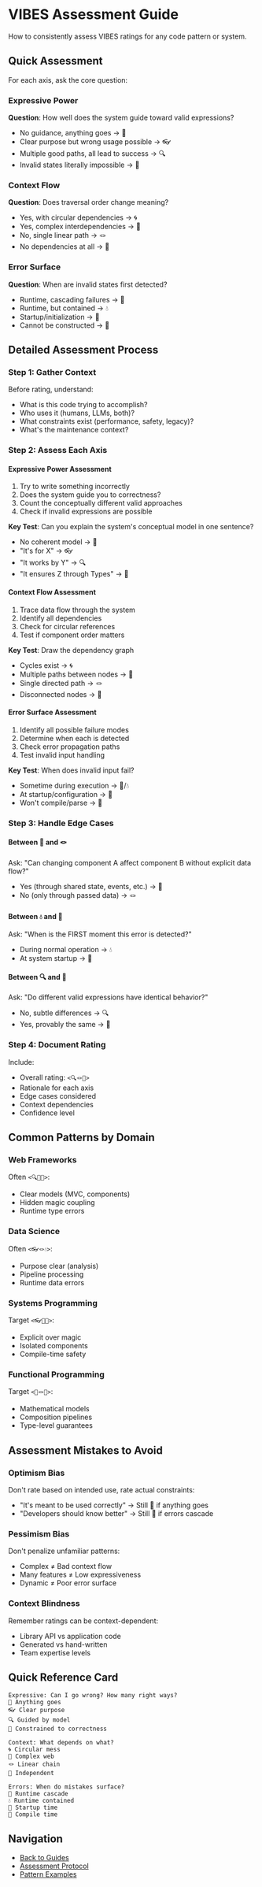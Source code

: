 # VIBES Assessment Guide

How to consistently assess VIBES ratings for any code pattern or system.

## Quick Assessment

For each axis, ask the core question:

### Expressive Power
**Question**: How well does the system guide toward valid expressions?
- No guidance, anything goes → 🙈
- Clear purpose but wrong usage possible → 👓  
- Multiple good paths, all lead to success → 🔍
- Invalid states literally impossible → 🔬

### Context Flow  
**Question**: Does traversal order change meaning?
- Yes, with circular dependencies → 🌀
- Yes, complex interdependencies → 🧶
- No, single linear path → 🪢
- No dependencies at all → 🎀

### Error Surface
**Question**: When are invalid states first detected?
- Runtime, cascading failures → 🌊
- Runtime, but contained → 💧
- Startup/initialization → 🧊
- Cannot be constructed → 💠

## Detailed Assessment Process

### Step 1: Gather Context
Before rating, understand:
- What is this code trying to accomplish?
- Who uses it (humans, LLMs, both)?
- What constraints exist (performance, safety, legacy)?
- What's the maintenance context?

### Step 2: Assess Each Axis

#### Expressive Power Assessment
1. Try to write something incorrectly
2. Does the system guide you to correctness?
3. Count the conceptually different valid approaches
4. Check if invalid expressions are possible

**Key Test**: Can you explain the system's conceptual model in one sentence?
- No coherent model → 🙈
- "It's for X" → 👓
- "It works by Y" → 🔍  
- "It ensures Z through Types" → 🔬

#### Context Flow Assessment
1. Trace data flow through the system
2. Identify all dependencies
3. Check for circular references
4. Test if component order matters

**Key Test**: Draw the dependency graph
- Cycles exist → 🌀
- Multiple paths between nodes → 🧶
- Single directed path → 🪢
- Disconnected nodes → 🎀

#### Error Surface Assessment  
1. Identify all possible failure modes
2. Determine when each is detected
3. Check error propagation paths
4. Test invalid input handling

**Key Test**: When does invalid input fail?
- Sometime during execution → 🌊/💧
- At startup/configuration → 🧊
- Won't compile/parse → 💠

### Step 3: Handle Edge Cases

#### Between 🧶 and 🪢
Ask: "Can changing component A affect component B without explicit data flow?"
- Yes (through shared state, events, etc.) → 🧶
- No (only through passed data) → 🪢

#### Between 💧 and 🧊
Ask: "When is the FIRST moment this error is detected?"
- During normal operation → 💧
- At system startup → 🧊

#### Between 🔍 and 🔬  
Ask: "Do different valid expressions have identical behavior?"
- No, subtle differences → 🔍
- Yes, provably the same → 🔬

### Step 4: Document Rating

Include:
- Overall rating: `<🔍🪢💠>`
- Rationale for each axis
- Edge cases considered
- Context dependencies
- Confidence level

## Common Patterns by Domain

### Web Frameworks
Often `<🔍🧶💧>`:
- Clear models (MVC, components)
- Hidden magic coupling
- Runtime type errors

### Data Science  
Often `<👓🪢💧>`:
- Purpose clear (analysis)
- Pipeline processing
- Runtime data errors

### Systems Programming
Target `<👓🎀💠>`:
- Explicit over magic
- Isolated components
- Compile-time safety

### Functional Programming
Target `<🔬🪢💠>`:
- Mathematical models
- Composition pipelines  
- Type-level guarantees

## Assessment Mistakes to Avoid

### Optimism Bias
Don't rate based on intended use, rate actual constraints:
- "It's meant to be used correctly" → Still 🙈 if anything goes
- "Developers should know better" → Still 🌊 if errors cascade

### Pessimism Bias  
Don't penalize unfamiliar patterns:
- Complex ≠ Bad context flow
- Many features ≠ Low expressiveness
- Dynamic ≠ Poor error surface

### Context Blindness
Remember ratings can be context-dependent:
- Library API vs application code
- Generated vs hand-written
- Team expertise levels

## Quick Reference Card

```
Expressive: Can I go wrong? How many right ways?
🙈 Anything goes
👓 Clear purpose  
🔍 Guided by model
🔬 Constrained to correctness

Context: What depends on what?
🌀 Circular mess
🧶 Complex web
🪢 Linear chain
🎀 Independent

Errors: When do mistakes surface?
🌊 Runtime cascade  
💧 Runtime contained
🧊 Startup time
💠 Compile time
```

## Navigation

- [Back to Guides](./README.md)
- [Assessment Protocol](../notation/assessment-protocol.md)
- [Pattern Examples](../corpus/patterns/)
